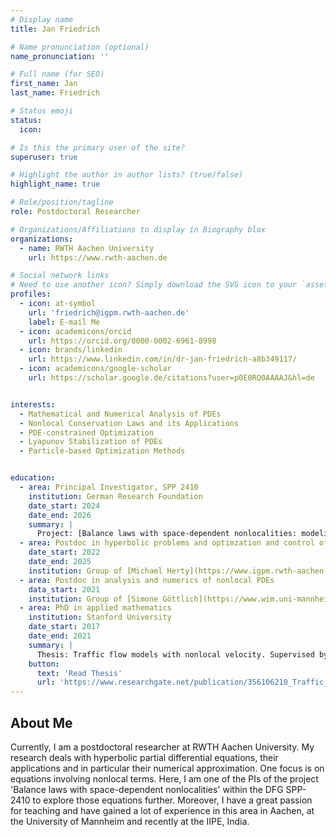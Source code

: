 ```yaml
---
# Display name
title: Jan Friedrich

# Name pronunciation (optional)
name_pronunciation: ''

# Full name (for SEO)
first_name: Jan
last_name: Friedrich

# Status emoji
status:
  icon: 

# Is this the primary user of the site?
superuser: true

# Highlight the author in author lists? (true/false)
highlight_name: true

# Role/position/tagline
role: Postdoctoral Researcher

# Organizations/Affiliations to display in Biography blox
organizations:
  - name: RWTH Aachen University
    url: https://www.rwth-aachen.de

# Social network links
# Need to use another icon? Simply download the SVG icon to your `assets/media/icons/` folder.
profiles:
  - icon: at-symbol
    url: 'friedrich@igpm.rwth-aachen.de'
    label: E-mail Me
  - icon: academicons/orcid
    url: https://orcid.org/0000-0002-6961-8998
  - icon: brands/linkedin
    url: https://www.linkedin.com/in/dr-jan-friedrich-a8b349117/
  - icon: academicons/google-scholar
    url: https://scholar.google.de/citations?user=p0E0RQ0AAAAJ&hl=de


interests:
  - Mathematical and Numerical Analysis of PDEs
  - Nonlocal Conservation Laws and its Applications
  - PDE-constrained Optimization
  - Lyapunov Stabilization of PDEs
  - Particle-based Optimization Methods


education:
  - area: Principal Investigator, SPP 2410
    institution: German Research Foundation
    date_start: 2024
    date_end: 2026
    summary: |
      Project: [Balance laws with space-dependent nonlocalities: modeling, simulation and uncertainty quantification (NonLoc)](https://www.spp2410.uni-stuttgart.de/SPP-Projects/05_friedrich-goettlich/) 
  - area: Postdoc in hyperbolic problems and optimzation and control of PDEs
    date_start: 2022
    date_end: 2025
    institution: Group of [Michael Herty](https://www.igpm.rwth-aachen.de/team/herty) at RWTH Aachen University
  - area: Postdoc in analysis and numerics of nonlocal PDEs
    data_start: 2021
    institution: Group of [Simone Göttlich](https://www.wim.uni-mannheim.de/goettlich/) at University of Mannheim
  - area: PhD in applied mathematics
    institution: Stanford University
    date_start: 2017
    date_end: 2021
    summary: |
      Thesis: Traffic flow models with nonlocal velocity. Supervised by [Simone Göttlich](https://www.wim.uni-mannheim.de/goettlich/).
    button:
      text: 'Read Thesis'
      url: 'https://www.researchgate.net/publication/356106210_Traffic_flow_models_with_nonlocal_velocity'
---
```


## About Me

Currently, I am a postdoctoral researcher at RWTH Aachen University. My research deals with hyperbolic partial differential equations, their applications and in particular their numerical approximation. One focus is on equations involving nonlocal terms. Here, I am one of the PIs of the project 'Balance laws with space-dependent nonlocalities' within the DFG SPP-2410 to explore those equations further. Moreover, I have a great passion for teaching and have gained a lot of experience in this area in Aachen, at the University of Mannheim and recently at the IIPE, India.
